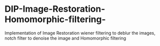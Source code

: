 # DIP-Image-Restoration-Homomorphic-filtering-
Implementation of Image Restoration wiener filtering to deblur the images, notch filter to denoise the image and Homomorphic filtering 
